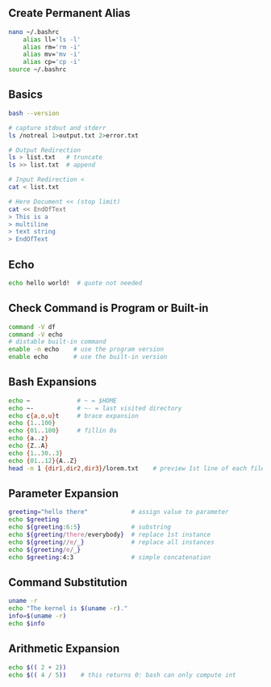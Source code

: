 ## Create Permanent Alias
```bash
nano ~/.bashrc
    alias ll='ls -l'
    alias rm='rm -i'
    alias mv='mv -i'
    alias cp='cp -i'
source ~/.bashrc
```

## Basics

```bash
bash --version

# capture stdout and stderr
ls /notreal 1>output.txt 2>error.txt

# Output Redirection
ls > list.txt   # truncate
ls >> list.txt  # append

# Input Redirection <
cat < list.txt

# Here Document << (stop limit)
cat << EndOfText
> This is a 
> multiline
> text string
> EndOfText
```

## Echo
```bash
echo hello world!  # quote not needed

```

## Check Command is Program or Built-in
```bash
command -V df
command -V echo
# distable built-in command
enable -n echo    # use the program version
enable echo       # use the built-in version
```

## Bash Expansions
```bash
echo ~             # ~ = $HOME
echo ~-            # ~- = last visited directory
echo c{a,o,u}t     # brace expansion
echo {1..100}
echo {01..100}     # fillin 0s
echo {a..z}
echo {Z..A}
echo {1..30..3}
echo {01..12}{A..Z}
head -n 1 {dir1,dir2,dir3}/lorem.txt    # preview 1st line of each file
```

## Parameter Expansion
```bash
greeting="hello there"            # assign value to parameter
echo $greeting
echo ${greeting:6:5}              # substring
echo ${greeting/there/everybody}  # replace 1st instance
echo ${greeting//e/_}             # replace all instances
echo ${greeting/e/_}
echo $greeting:4:3                # simple concatenation
```

## Command Substitution
```bash
uname -r
echo "The kernel is $(uname -r)."
info=$(uname -r)
echo $info
```

## Arithmetic Expansion
```bash
echo $(( 2 + 2))
echo $(( 4 / 5))    # this returns 0: bash can only compute int
```


